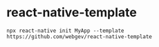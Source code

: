 # react-native-template

``` 
npx react-native init MyApp --template https://github.com/webgev/react-native-template
```
